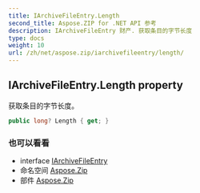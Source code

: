 ```yaml
---
title: IArchiveFileEntry.Length
second_title: Aspose.ZIP for .NET API 参考
description: IArchiveFileEntry 财产. 获取条目的字节长度
type: docs
weight: 10
url: /zh/net/aspose.zip/iarchivefileentry/length/
---
```

## IArchiveFileEntry.Length property

获取条目的字节长度。

```csharp
public long? Length { get; }
```

### 也可以看看

* interface [IArchiveFileEntry](../)
* 命名空间 [Aspose.Zip](../../iarchivefileentry/)
* 部件 [Aspose.Zip](../../../)


